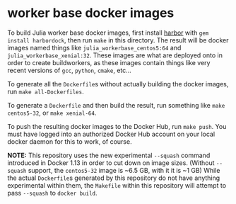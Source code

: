 worker base docker images
=========================

To build Julia worker base docker images, first install [harbor](https://github.com/leethomas/harbor) with `gem install harbordock`, then run `make` in this directory.  The result will be docker images named things like `julia_workerbase_centos5:64` and `julia_workerbase_xenial:32`.  These images are what are deployed onto in order to create buildworkers, as these images contain things like very recent versions of `gcc`, `python`, `cmake`, etc...

To generate all the `Dockerfile`s without actually building the docker images, run `make all-Dockerfiles`.

To generate a `Dockerfile` and then build the result, run something like `make centos5-32`, or `make xenial-64`.

To push the resulting docker images to the Docker Hub, run `make push`.  You must have logged into an authorized Docker Hub account on your local docker daemon for this to work, of course.

**NOTE:** This repository uses the new experimental `--squash` command introduced in Docker 1.13 in order to cut down on image sizes.  (Without `--squash` support, the `centos5-32` image is ~6.5 GB, with it it is ~1 GB) While the actual `Dockerfile`s generated by this repository do not have anything experimental within them, the `Makefile` within this repository will attempt to pass `--squash` to `docker build`.
